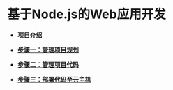 # 基于Node.js的Web应用开发<a name="devcloud_qs_0400"></a>

-   **[项目介绍](Node-js-项目介绍.md)**  

-   **[步骤一：管理项目规划](Node-js-管理项目规划.md)**  

-   **[步骤二：管理项目代码](Node-js-管理项目代码.md)**  

-   **[步骤三：部署代码至云主机](Node-js-部署代码至云主机.md)**  


